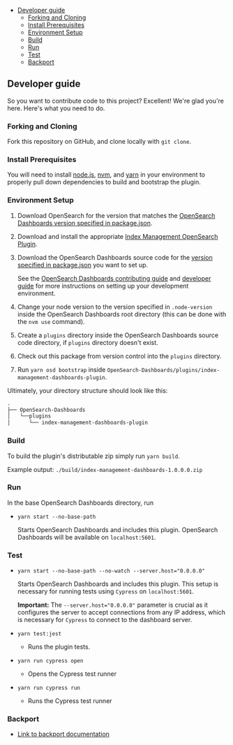 - [Developer guide](#developer-guide)
  - [Forking and Cloning](#forking-and-cloning)
  - [Install Prerequisites](#install-prerequisites)
  - [Environment Setup](#environment-setup)
  - [Build](#build)
  - [Run](#run)
  - [Test](#test)
  - [Backport](#backport)

## Developer guide

So you want to contribute code to this project? Excellent! We're glad you're here. Here's what you need to do.

### Forking and Cloning

Fork this repository on GitHub, and clone locally with `git clone`.

### Install Prerequisites

You will need to install [node.js](https://nodejs.org/en/), [nvm](https://github.com/nvm-sh/nvm/blob/master/README.md), and [yarn](https://yarnpkg.com/) in your environment to properly pull down dependencies to build and bootstrap the plugin.

### Environment Setup

1. Download OpenSearch for the version that matches the [OpenSearch Dashboards version specified in package.json](./package.json#L7).
2. Download and install the appropriate [Index Management OpenSearch Plugin](https://github.com/opensearch-project/index-management).
3. Download the OpenSearch Dashboards source code for the [version specified in package.json](./package.json#L7) you want to set up.

   See the [OpenSearch Dashboards contributing guide](https://github.com/opensearch-project/OpenSearch-Dashboards/blob/main/CONTRIBUTING.md) and [developer guide](https://github.com/opensearch-project/OpenSearch-Dashboards/blob/main/DEVELOPER_GUIDE.md) for more instructions on setting up your development environment.

4. Change your node version to the version specified in `.node-version` inside the OpenSearch Dashboards root directory (this can be done with the `nvm use` command).
5. Create a `plugins` directory inside the OpenSearch Dashboards source code directory, if `plugins` directory doesn't exist.
6. Check out this package from version control into the `plugins` directory.
7. Run `yarn osd bootstrap` inside `OpenSearch-Dashboards/plugins/index-management-dashboards-plugin`.

Ultimately, your directory structure should look like this:

<!-- prettier-ignore -->
```md
.
├── OpenSearch-Dashboards
│   └──plugins
│      └── index-management-dashboards-plugin
```

### Build

To build the plugin's distributable zip simply run `yarn build`.

Example output: `./build/index-management-dashboards-1.0.0.0.zip`

### Run

In the base OpenSearch Dashboards directory, run

- `yarn start --no-base-path`

  Starts OpenSearch Dashboards and includes this plugin. OpenSearch Dashboards will be available on `localhost:5601`.

### Test

- `yarn start --no-base-path --no-watch --server.host="0.0.0.0"`

  Starts OpenSearch Dashboards and includes this plugin. This setup is necessary for running tests using `Cypress` on `localhost:5601`.

  **Important:** The `--server.host="0.0.0.0"` parameter is crucial as it configures the server to accept connections from any IP address, which is necessary for `Cypress` to connect to the dashboard server.


- `yarn test:jest`

  - Runs the plugin tests.

- `yarn run cypress open`

  - Opens the Cypress test runner

- `yarn run cypress run`

  - Runs the Cypress test runner
  
### Backport

- [Link to backport documentation](https://github.com/opensearch-project/opensearch-plugins/blob/main/BACKPORT.md)